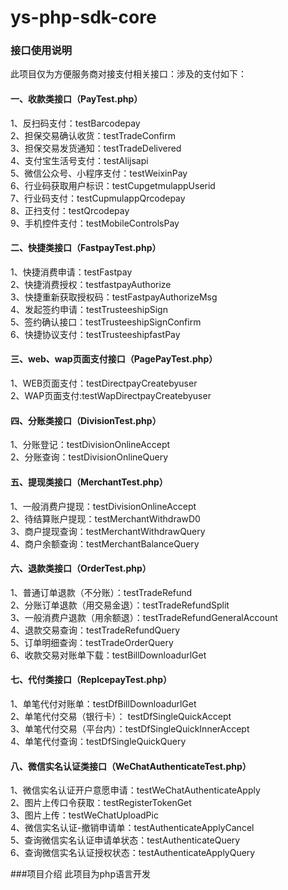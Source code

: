 # ys-php-sdk-core

### 接口使用说明
此项目仅为方便服务商对接支付相关接口：涉及的支付如下：

#### 一、收款类接口（PayTest.php）
1、反扫码支付：testBarcodepay  
2、担保交易确认收货：testTradeConfirm  
3、担保交易发货通知：testTradeDelivered  
4、支付宝生活号支付：testAlijsapi  
5、微信公众号、小程序支付：testWeixinPay  
6、行业码获取用户标识：testCupgetmulappUserid  
7、行业码支付：testCupmulappQrcodepay  
8、正扫支付：testQrcodepay  
9、手机控件支付：testMobileControlsPay  


#### 二、快捷类接口（FastpayTest.php）
1、快捷消费申请：testFastpay  
2、快捷消费授权：testfastpayAuthorize  
3、快捷重新获取授权码：testFastpayAuthorizeMsg  
4、发起签约申请：testTrusteeshipSign  
5、签约确认接口：testTrusteeshipSignConfirm  
6、快捷协议支付：testTrusteeshipfastPay   

#### 三、web、wap页面支付接口（PagePayTest.php）
1、WEB页面支付：testDirectpayCreatebyuser  
2、WAP页面支付:testWapDirectpayCreatebyuser  

#### 四、分账类接口（DivisionTest.php）
1、分账登记：testDivisionOnlineAccept  
2、分账查询：testDivisionOnlineQuery

#### 五、提现类接口（MerchantTest.php）
1、一般消费户提现：testDivisionOnlineAccept  
2、待结算账户提现：testMerchantWithdrawD0  
3、商户提现查询：testMerchantWithdrawQuery  
4、商户余额查询：testMerchantBalanceQuery

#### 六、退款类接口（OrderTest.php）
1、普通订单退款（不分账）：testTradeRefund  
2、分账订单退款（用交易金退）：testTradeRefundSplit  
3、一般消费户退款（用余额退）：testTradeRefundGeneralAccount  
4、退款交易查询：testTradeRefundQuery  
5、订单明细查询：testTradeOrderQuery  
6、收款交易对账单下载：testBillDownloadurlGet  

#### 七、代付类接口（ReplcepayTest.php）
1、单笔代付对账单：testDfBillDownloadurlGet  
2、单笔代付交易（银行卡）： testDfSingleQuickAccept  
3、单笔代付交易（平台内）：testDfSingleQuickInnerAccept  
4、单笔代付查询：testDfSingleQuickQuery  

#### 八、微信实名认证类接口（WeChatAuthenticateTest.php）
1、微信实名认证开户意愿申请：testWeChatAuthenticateApply  
2、图片上传口令获取：testRegisterTokenGet  
3、图片上传：testWeChatUploadPic  
4、微信实名认证-撤销申请单：testAuthenticateApplyCancel  
5、查询微信实名认证申请单状态：testAuthenticateQuery  
6、查询微信实名认证授权状态：testAuthenticateApplyQuery  

###项目介绍
此项目为php语言开发
